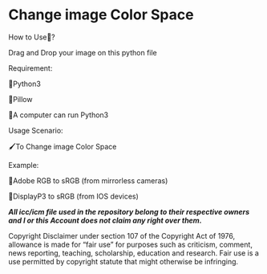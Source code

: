 # Change image Color Space
How to Use🤔?

Drag and Drop your image on this python file 

Requirement:

🔸Python3

🔸Pillow

🔸A computer can run Python3


Usage Scenario:

🖌To Change image Color Space

Example:

🔹Adobe RGB to sRGB (from mirrorless cameras) 

🔹DisplayP3 to sRGB (from IOS devices)

***All icc/icm file used in the repository belong to their respective owners and I or this Account does not claim any right over them.***

Copyright Disclaimer under section 107 of the Copyright Act of 1976, allowance is made for “fair use” for purposes such as criticism, comment, news reporting, teaching, scholarship, education and research. Fair use is a use permitted by copyright statute that might otherwise be infringing.
